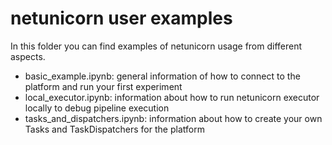 # netunicorn user examples
In this folder you can find examples of netunicorn usage from different aspects.
-  basic_example.ipynb: general information of how to connect to the platform and run your first experiment
-  local_executor.ipynb: information about how to run netunicorn executor locally to debug pipeline execution
-  tasks_and_dispatchers.ipynb: information about how to create your own Tasks and TaskDispatchers for the platform
